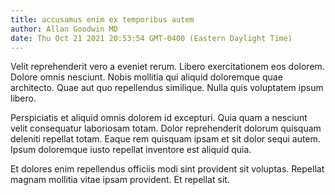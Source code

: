 ```yaml
---
title: accusamus enim ex temporibus autem
author: Allan Goodwin MD
date: Thu Oct 21 2021 20:53:54 GMT-0400 (Eastern Daylight Time)
---
```

Velit reprehenderit vero a eveniet rerum. Libero exercitationem eos dolorem. Dolore omnis nesciunt. Nobis mollitia qui aliquid doloremque quae architecto. Quae aut quo repellendus similique. Nulla quis voluptatem ipsum libero.

 Perspiciatis et aliquid omnis dolorem id excepturi. Quia quam a nesciunt velit consequatur laboriosam totam. Dolor reprehenderit dolorum quisquam deleniti repellat totam. Eaque rem quisquam ipsam et sit dolor sequi autem. Ipsum doloremque iusto repellat inventore est aliquid quia.

 Et dolores enim repellendus officiis modi sint provident sit voluptas. Repellat magnam mollitia vitae ipsam provident. Et repellat sit.